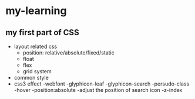 # my-learning

## my first part of CSS
- layout related css
  - position: relative/absolute/fixed/static
  - float
  - flex
  - grid system
- common style
- css3 effect
-webfont
 -glyphicon-leaf
 -glyphicon-search
-persudo-class
  -hover
-position:absolute
  -adjust the position of search icon
-z-index
  
